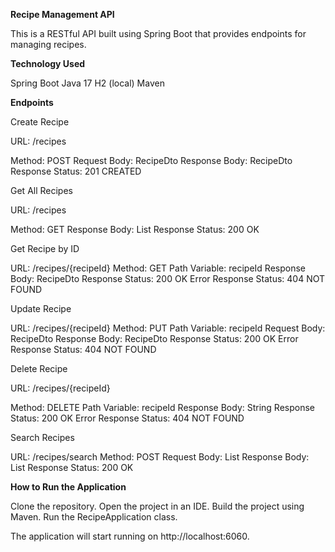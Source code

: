 **Recipe Management API**

This is a RESTful API built using Spring Boot that provides endpoints for managing recipes.

**Technology Used**

Spring Boot
Java 17
H2 (local)
Maven


**Endpoints**

Create Recipe

URL: /recipes

Method: POST
Request Body: RecipeDto
Response Body: RecipeDto
Response Status: 201 CREATED

Get All Recipes

URL: /recipes

Method: GET
Response Body: List<RecipeDto>
Response Status: 200 OK

Get Recipe by ID

URL: /recipes/{recipeId}
Method: GET
Path Variable: recipeId
Response Body: RecipeDto
Response Status: 200 OK
Error Response Status: 404 NOT FOUND

Update Recipe

URL: /recipes/{recipeId}
Method: PUT
Path Variable: recipeId
Request Body: RecipeDto
Response Body: RecipeDto
Response Status: 200 OK
Error Response Status: 404 NOT FOUND

Delete Recipe

URL: /recipes/{recipeId}

Method: DELETE
Path Variable: recipeId
Response Body: String
Response Status: 200 OK
Error Response Status: 404 NOT FOUND

Search Recipes

URL: /recipes/search
Method: POST
Request Body: List<SearchCriteria>
Response Body: List<RecipeDto>
Response Status: 200 OK

**How to Run the Application**

Clone the repository.
Open the project in an IDE.
Build the project using Maven.
Run the RecipeApplication class.

The application will start running on http://localhost:6060.



